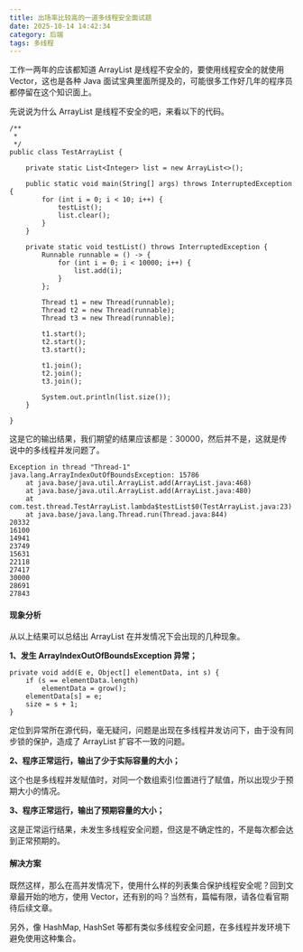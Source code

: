 ```yaml
---
title: 出场率比较高的一道多线程安全面试题
date: 2025-10-14 14:42:34
category: 后端
tags: 多线程
---
```


工作一两年的应该都知道 ArrayList 是线程不安全的，要使用线程安全的就使用 Vector，这也是各种 Java 面试宝典里面所提及的，可能很多工作好几年的程序员都停留在这个知识面上。

先说说为什么 ArrayList 是线程不安全的吧，来看以下的代码。

```
/**
 * 
 */
public class TestArrayList {

	private static List<Integer> list = new ArrayList<>();

	public static void main(String[] args) throws InterruptedException {
		for (int i = 0; i < 10; i++) {
			testList();
			list.clear();
		}
	}

	private static void testList() throws InterruptedException {
		Runnable runnable = () -> {
			for (int i = 0; i < 10000; i++) {
				list.add(i);
			}
		};

		Thread t1 = new Thread(runnable);
		Thread t2 = new Thread(runnable);
		Thread t3 = new Thread(runnable);

		t1.start();
		t2.start();
		t3.start();

		t1.join();
		t2.join();
		t3.join();

		System.out.println(list.size());
	}

}
```

这是它的输出结果，我们期望的结果应该都是：30000，然后并不是，这就是传说中的多线程并发问题了。

```
Exception in thread "Thread-1" java.lang.ArrayIndexOutOfBoundsException: 15786
	at java.base/java.util.ArrayList.add(ArrayList.java:468)
	at java.base/java.util.ArrayList.add(ArrayList.java:480)
	at com.test.thread.TestArrayList.lambda$testList$0(TestArrayList.java:23)
	at java.base/java.lang.Thread.run(Thread.java:844)
20332
16100
14941
23749
15631
22118
27417
30000
28691
27843
```

#### 现象分析

从以上结果可以总结出 ArrayList 在并发情况下会出现的几种现象。

**1、发生 ArrayIndexOutOfBoundsException 异常；**

```
private void add(E e, Object[] elementData, int s) {
    if (s == elementData.length)
        elementData = grow();
    elementData[s] = e;
    size = s + 1;
}
```

定位到异常所在源代码，毫无疑问，问题是出现在多线程并发访问下，由于没有同步锁的保护，造成了 ArrayList 扩容不一致的问题。


**2、程序正常运行，输出了少于实际容量的大小；**

这个也是多线程并发赋值时，对同一个数组索引位置进行了赋值，所以出现少于预期大小的情况。

**3、程序正常运行，输出了预期容量的大小；**

这是正常运行结果，未发生多线程安全问题，但这是不确定性的，不是每次都会达到正常预期的。

#### 解决方案

既然这样，那么在高并发情况下，使用什么样的列表集合保护线程安全呢？回到文章最开始的地方，使用 Vector，还有别的吗？当然有，篇幅有限，请各位看官期待后续文章。

另外，像 HashMap, HashSet 等都有类似多线程安全问题，在多线程并发环境下避免使用这种集合。

